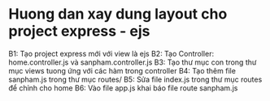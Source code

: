 # Huong dan xay dung layout cho project express - ejs 

B1: Tạo project express mới với view là ejs
B2: Tạo Controller: home.controller.js và sanpham.controller.js
B3: Tạo thư mục con trong thư mục views tuong ứng với các hàm trong controller
B4: Tạo thêm file sanpham.js trong thư mục routes/
B5: Sửa file index.js trong thư mục routes để chỉnh cho home
B6: Vào file app.js khai báo file route sanpham.js

